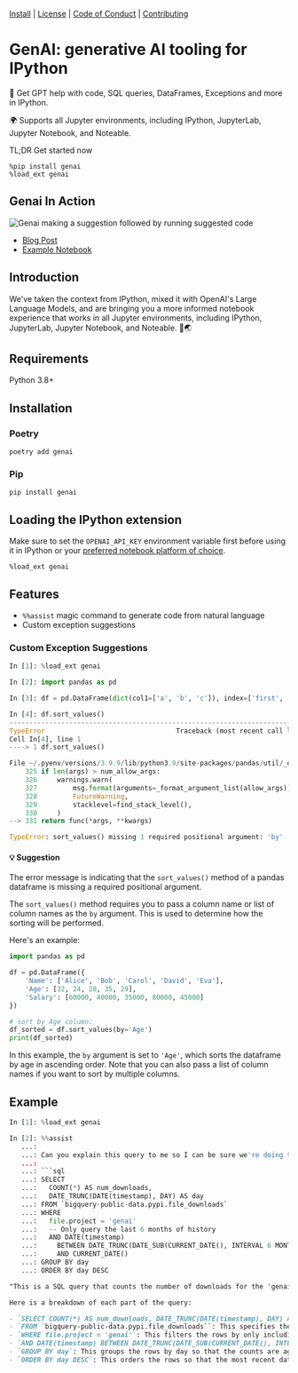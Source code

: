 [Install](#installation) | [License](./LICENSE) | [Code of Conduct](./CODE_OF_CONDUCT.md) | [Contributing](./CONTRIBUTING.md)

# GenAI: generative AI tooling for IPython

🦾 Get GPT help with code, SQL queries, DataFrames, Exceptions and more in IPython.

🌍 Supports all Jupyter environments, including IPython, JupyterLab, Jupyter Notebook, and Noteable.

TL;DR Get started now

```
%pip install genai
%load_ext genai
```

## Genai In Action

![Genai making a suggestion followed by running suggested code](https://user-images.githubusercontent.com/836375/225177905-17cfb526-60f8-486d-b468-60a6a01db02e.gif)

- [Blog Post](https://noteable.io/blog/introducing-genai/)
- [Example Notebook](https://app.noteable.io/f/1605d16d-f5d3-4099-8fec-2ca727075b3b/Introducing-Genai.ipynb)

<!-- --8<-- [start:intro] -->

## Introduction

We've taken the context from IPython, mixed it with OpenAI's Large Language Models, and are bringing you a more informed notebook experience that works in all Jupyter environments, including IPython, JupyterLab, Jupyter Notebook, and Noteable. 🦾🌏

<!-- --8<-- [end:intro] -->

<!-- --8<-- [start:requirements] -->

## Requirements

Python 3.8+

<!-- --8<-- [end:requirements] -->

<!-- --8<-- [start:install] -->

## Installation

### Poetry

```shell
poetry add genai
```

### Pip

```shell
pip install genai
```

<!-- --8<-- [end:install] -->

<!-- --8<-- [start:start] -->

## Loading the IPython extension

Make sure to set the `OPENAI_API_KEY` environment variable first before using it in IPython or your [preferred notebook platform of choice](https://noteable.io/).

```
%load_ext genai
```

## Features

- `%%assist` magic command to generate code from natural language
- Custom exception suggestions

### Custom Exception Suggestions

```python
In [1]: %load_ext genai

In [2]: import pandas as pd

In [3]: df = pd.DataFrame(dict(col1=['a', 'b', 'c']), index=['first', 'second', 'third'])

In [4]: df.sort_values()
---------------------------------------------------------------------------
TypeError                                 Traceback (most recent call last)
Cell In[4], line 1
----> 1 df.sort_values()

File ~/.pyenv/versions/3.9.9/lib/python3.9/site-packages/pandas/util/_decorators.py:331, in deprecate_nonkeyword_arguments.<locals>.decorate.<locals>.wrapper(*args, **kwargs)
    325 if len(args) > num_allow_args:
    326     warnings.warn(
    327         msg.format(arguments=_format_argument_list(allow_args)),
    328         FutureWarning,
    329         stacklevel=find_stack_level(),
    330     )
--> 331 return func(*args, **kwargs)

TypeError: sort_values() missing 1 required positional argument: 'by'
```

#### 💡 Suggestion

The error message is indicating that the `sort_values()` method of a pandas dataframe is missing a required positional argument.

The `sort_values()` method requires you to pass a column name or list of column names as the `by` argument. This is used to determine how the sorting will be performed.

Here's an example:

```python
import pandas as pd

df = pd.DataFrame({
    'Name': ['Alice', 'Bob', 'Carol', 'David', 'Eva'],
    'Age': [32, 24, 28, 35, 29],
    'Salary': [60000, 40000, 35000, 80000, 45000]
})

# sort by Age column:
df_sorted = df.sort_values(by='Age')
print(df_sorted)
```

In this example, the `by` argument is set to `'Age'`, which sorts the dataframe by age in ascending order. Note that you can also pass a list of column names if you want to sort by multiple columns.

## Example

````python
In [1]: %load_ext genai

In [2]: %%assist
   ...:
   ...: Can you explain this query to me so I can be sure we're doing the right things?
   ...:
   ...: ```sql
   ...: SELECT
   ...:   COUNT(*) AS num_downloads,
   ...:   DATE_TRUNC(DATE(timestamp), DAY) AS day
   ...: FROM `bigquery-public-data.pypi.file_downloads`
   ...: WHERE
   ...:   file.project = 'genai'
   ...:   -- Only query the last 6 months of history
   ...:   AND DATE(timestamp)
   ...:     BETWEEN DATE_TRUNC(DATE_SUB(CURRENT_DATE(), INTERVAL 6 MONTH), MONTH)
   ...:     AND CURRENT_DATE()
   ...: GROUP BY day
   ...: ORDER BY day DESC
````

```markdown
"This is a SQL query that counts the number of downloads for the 'genai' project on the Python Package Index (PyPI) over the last 6 months, grouped by day. The query selects the count and the date, truncating the date to the day level so that it's easier to read.

Here is a breakdown of each part of the query:

- `SELECT COUNT(*) AS num_downloads, DATE_TRUNC(DATE(timestamp), DAY) AS day`: This selects the count of the number of rows matched by the query as `num_downloads`, and the date truncated to the day level as `day`.
- `FROM `bigquery-public-data.pypi.file_downloads``: This specifies the table to query from.
- `WHERE file.project = 'genai'`: This filters the rows by only including downloads for the 'genai' project.
- `AND DATE(timestamp) BETWEEN DATE_TRUNC(DATE_SUB(CURRENT_DATE(), INTERVAL 6 MONTH), MONTH) AND CURRENT_DATE()`: This filters the rows by only including downloads from the last 6 months. The `DATE_SUB` function subtracts 6 months from the current date (`CURRENT_DATE()`), `DATE_TRUNC` truncates the result to be the start of the month and `DATE` converts the timestamp column to a date so the `BETWEEN` condition can filter rows between the start of 6 months ago and "today."
- `GROUP BY day`: This groups the rows by day so that the counts are aggregated by date.
- `ORDER BY day DESC`: This orders the rows so that the most recent date appears first in the result."
```

<!-- --8<-- [end:start] -->

